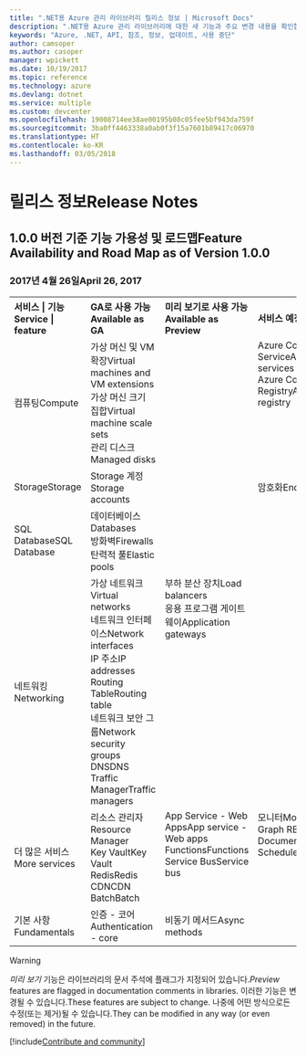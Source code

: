 ```yaml
---
title: ".NET용 Azure 관리 라이브러리 릴리스 정보 | Microsoft Docs"
description: ".NET용 Azure 관리 라이브러리에 대한 새 기능과 주요 변경 내용을 확인합니다."
keywords: "Azure, .NET, API, 참조, 정보, 업데이트, 사용 중단"
author: camsoper
ms.author: casoper
manager: wpickett
ms.date: 10/19/2017
ms.topic: reference
ms.technology: azure
ms.devlang: dotnet
ms.service: multiple
ms.custom: devcenter
ms.openlocfilehash: 19008714ee38ae00195b08c05fee5bf943da759f
ms.sourcegitcommit: 3ba0ff4463338a0ab0f3f15a7601b89417c06970
ms.translationtype: HT
ms.contentlocale: ko-KR
ms.lasthandoff: 03/05/2018
---
```

# <a name="release-notes"></a><span data-ttu-id="38bd4-104">릴리스 정보</span><span class="sxs-lookup"><span data-stu-id="38bd4-104">Release Notes</span></span> 

## <a name="feature-availability-and-road-map-as-of-version-100"></a><span data-ttu-id="38bd4-105">1.0.0 버전 기준 기능 가용성 및 로드맵</span><span class="sxs-lookup"><span data-stu-id="38bd4-105">Feature Availability and Road Map as of Version 1.0.0</span></span> ##
### <a name="april-26-2017"></a><span data-ttu-id="38bd4-106">2017년 4월 26일</span><span class="sxs-lookup"><span data-stu-id="38bd4-106">April 26, 2017</span></span>

<table>
  <tr>
    <th align="left"><span data-ttu-id="38bd4-107">서비스 | 기능</span><span class="sxs-lookup"><span data-stu-id="38bd4-107">Service | feature</span></span></th>
    <th align="left"><span data-ttu-id="38bd4-108">GA로 사용 가능</span><span class="sxs-lookup"><span data-stu-id="38bd4-108">Available as GA</span></span></th>
    <th align="left"><span data-ttu-id="38bd4-109">미리 보기로 사용 가능</span><span class="sxs-lookup"><span data-stu-id="38bd4-109">Available as Preview</span></span></th>
    <th align="left"><span data-ttu-id="38bd4-110">서비스 예정</span><span class="sxs-lookup"><span data-stu-id="38bd4-110">Coming soon</span></span></th>
  </tr>
  <tr>
    <td><span data-ttu-id="38bd4-111">컴퓨팅</span><span class="sxs-lookup"><span data-stu-id="38bd4-111">Compute</span></span></td>
    <td><span data-ttu-id="38bd4-112">가상 머신 및 VM 확장</span><span class="sxs-lookup"><span data-stu-id="38bd4-112">Virtual machines and VM extensions</span></span><br><span data-ttu-id="38bd4-113">가상 머신 크기 집합</span><span class="sxs-lookup"><span data-stu-id="38bd4-113">Virtual machine scale sets</span></span><br><span data-ttu-id="38bd4-114">관리 디스크</span><span class="sxs-lookup"><span data-stu-id="38bd4-114">Managed disks</span></span></td>
    <td></td>
    <td valign="top"><span data-ttu-id="38bd4-115">Azure Container Service</span><span class="sxs-lookup"><span data-stu-id="38bd4-115">Azure container services</span></span><br><span data-ttu-id="38bd4-116">Azure Container Registry</span><span class="sxs-lookup"><span data-stu-id="38bd4-116">Azure container registry</span></span></td>
  </tr>
  <tr>
    <td><span data-ttu-id="38bd4-117">Storage</span><span class="sxs-lookup"><span data-stu-id="38bd4-117">Storage</span></span></td>
    <td><span data-ttu-id="38bd4-118">Storage 계정</span><span class="sxs-lookup"><span data-stu-id="38bd4-118">Storage accounts</span></span></td>
    <td></td>
    <td><span data-ttu-id="38bd4-119">암호화</span><span class="sxs-lookup"><span data-stu-id="38bd4-119">Encryption</span></span></td>
  </tr>
  <tr>
    <td><span data-ttu-id="38bd4-120">SQL Database</span><span class="sxs-lookup"><span data-stu-id="38bd4-120">SQL Database</span></span></td>
    <td><span data-ttu-id="38bd4-121">데이터베이스</span><span class="sxs-lookup"><span data-stu-id="38bd4-121">Databases</span></span><br><span data-ttu-id="38bd4-122">방화벽</span><span class="sxs-lookup"><span data-stu-id="38bd4-122">Firewalls</span></span><br><span data-ttu-id="38bd4-123">탄력적 풀</span><span class="sxs-lookup"><span data-stu-id="38bd4-123">Elastic pools</span></span></td>
    <td></td>
    <td valign="top"></td>
  </tr>
  <tr>
    <td><span data-ttu-id="38bd4-124">네트워킹</span><span class="sxs-lookup"><span data-stu-id="38bd4-124">Networking</span></span></td>
    <td><span data-ttu-id="38bd4-125">가상 네트워크</span><span class="sxs-lookup"><span data-stu-id="38bd4-125">Virtual networks</span></span><br><span data-ttu-id="38bd4-126">네트워크 인터페이스</span><span class="sxs-lookup"><span data-stu-id="38bd4-126">Network interfaces</span></span><br><span data-ttu-id="38bd4-127">IP 주소</span><span class="sxs-lookup"><span data-stu-id="38bd4-127">IP addresses</span></span><br><span data-ttu-id="38bd4-128">Routing Table</span><span class="sxs-lookup"><span data-stu-id="38bd4-128">Routing table</span></span><br><span data-ttu-id="38bd4-129">네트워크 보안 그룹</span><span class="sxs-lookup"><span data-stu-id="38bd4-129">Network security groups</span></span><br><span data-ttu-id="38bd4-130">DNS</span><span class="sxs-lookup"><span data-stu-id="38bd4-130">DNS</span></span><br><span data-ttu-id="38bd4-131">Traffic Manager</span><span class="sxs-lookup"><span data-stu-id="38bd4-131">Traffic managers</span></span></td>
    <td valign="top"><span data-ttu-id="38bd4-132">부하 분산 장치</span><span class="sxs-lookup"><span data-stu-id="38bd4-132">Load balancers</span></span><br><span data-ttu-id="38bd4-133">응용 프로그램 게이트웨이</span><span class="sxs-lookup"><span data-stu-id="38bd4-133">Application gateways</span></span></td>
    <td valign="top"></td>
  </tr>
  <tr>
    <td><span data-ttu-id="38bd4-134">더 많은 서비스</span><span class="sxs-lookup"><span data-stu-id="38bd4-134">More services</span></span></td>
    <td><span data-ttu-id="38bd4-135">리소스 관리자</span><span class="sxs-lookup"><span data-stu-id="38bd4-135">Resource Manager</span></span><br><span data-ttu-id="38bd4-136">Key Vault</span><span class="sxs-lookup"><span data-stu-id="38bd4-136">Key Vault</span></span><br><span data-ttu-id="38bd4-137">Redis</span><span class="sxs-lookup"><span data-stu-id="38bd4-137">Redis</span></span><br><span data-ttu-id="38bd4-138">CDN</span><span class="sxs-lookup"><span data-stu-id="38bd4-138">CDN</span></span><br><span data-ttu-id="38bd4-139">Batch</span><span class="sxs-lookup"><span data-stu-id="38bd4-139">Batch</span></span></td>
    <td valign="top"><span data-ttu-id="38bd4-140">App Service - Web Apps</span><span class="sxs-lookup"><span data-stu-id="38bd4-140">App service - Web apps</span></span><br><span data-ttu-id="38bd4-141">Functions</span><span class="sxs-lookup"><span data-stu-id="38bd4-141">Functions</span></span><br><span data-ttu-id="38bd4-142">Service Bus</span><span class="sxs-lookup"><span data-stu-id="38bd4-142">Service bus</span></span></td>
    <td valign="top"><span data-ttu-id="38bd4-143">모니터</span><span class="sxs-lookup"><span data-stu-id="38bd4-143">Monitor</span></span><br><span data-ttu-id="38bd4-144">Graph RBAC</span><span class="sxs-lookup"><span data-stu-id="38bd4-144">Graph RBAC</span></span><br><span data-ttu-id="38bd4-145">DocumentDB</span><span class="sxs-lookup"><span data-stu-id="38bd4-145">DocumentDB</span></span><br><span data-ttu-id="38bd4-146">Scheduler</span><span class="sxs-lookup"><span data-stu-id="38bd4-146">Scheduler</span></span></td>
  </tr>
  <tr>
    <td><span data-ttu-id="38bd4-147">기본 사항</span><span class="sxs-lookup"><span data-stu-id="38bd4-147">Fundamentals</span></span></td>
    <td><span data-ttu-id="38bd4-148">인증 - 코어</span><span class="sxs-lookup"><span data-stu-id="38bd4-148">Authentication - core</span></span></td>
    <td><span data-ttu-id="38bd4-149">비동기 메서드</span><span class="sxs-lookup"><span data-stu-id="38bd4-149">Async methods</span></span></td>
    <td valign="top"></td>
  </tr>
</table>

> [!WARNING] 
> <span data-ttu-id="38bd4-150">*미리 보기* 기능은 라이브러리의 문서 주석에 플래그가 지정되어 있습니다.</span><span class="sxs-lookup"><span data-stu-id="38bd4-150">*Preview* features are flagged in documentation comments in libraries.</span></span> <span data-ttu-id="38bd4-151">이러한 기능은 변경될 수 있습니다.</span><span class="sxs-lookup"><span data-stu-id="38bd4-151">These features are subject to change.</span></span> <span data-ttu-id="38bd4-152">나중에 어떤 방식으로든 수정(또는 제거)될 수 있습니다.</span><span class="sxs-lookup"><span data-stu-id="38bd4-152">They can be modified in any way (or even removed) in the future.</span></span>

[!include[Contribute and community](includes/contribute.md)]
